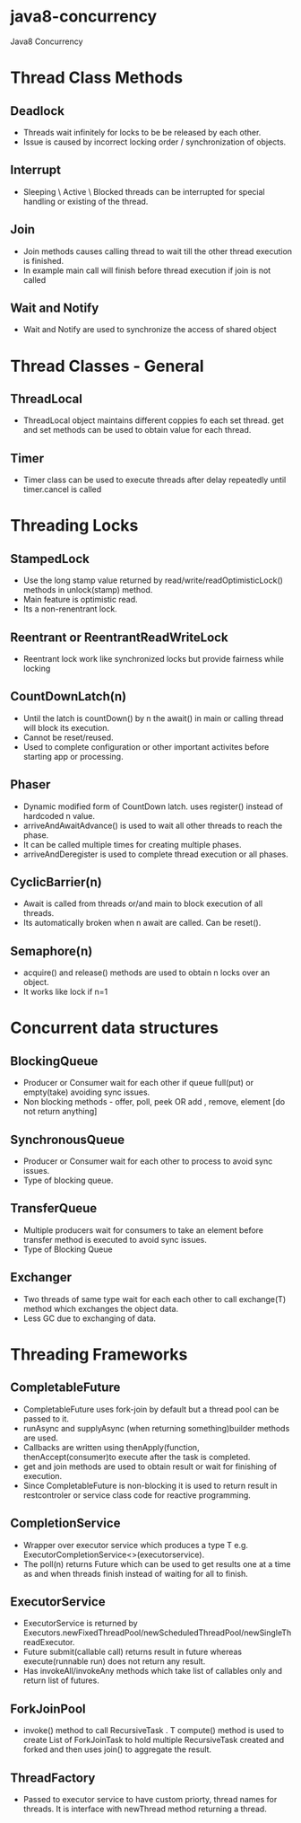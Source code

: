# java8-concurrency
Java8 Concurrency

# Thread Class Methods

## Deadlock

  - Threads wait infinitely for locks to be be released by each other. 
  - Issue is caused by incorrect locking order / synchronization of objects.

## Interrupt

 - Sleeping \ Active \ Blocked threads can be interrupted for special handling or existing of the thread.
 
## Join
  
  - Join methods causes calling thread to wait till the other thread execution is finished. 
  - In example main call will finish before thread execution if join is not called
  
## Wait and Notify

  - Wait and Notify are used to synchronize the access of shared object

# Thread Classes - General 

## ThreadLocal

  - ThreadLocal object maintains different coppies fo each set thread. get and set methods can be used to obtain value for each thread.
  
## Timer
  
  - Timer class can be used to execute threads after delay repeatedly until timer.cancel is called

# Threading Locks

## StampedLock
  
  - Use the long stamp value returned by read/write/readOptimisticLock() methods in unlock(stamp) method. 
  - Main feature is optimistic read.  
  - Its a non-renentrant lock.

##  Reentrant or ReentrantReadWriteLock
 
 - Reentrant lock work like synchronized locks but provide fairness while locking

## CountDownLatch(n)
   
 - Until the latch is countDown() by n the await() in main or calling thread will block its execution. 
 - Cannot be reset/reused. 
 - Used to complete configuration or other important activites before starting app or processing.

## Phaser
   
   - Dynamic modified form of CountDown latch. uses register() instead of hardcoded n value. 
   - arriveAndAwaitAdvance() is used to wait all other threads to reach the phase. 
   - It can be called multiple times for creating multiple phases. 
   - arriveAndDeregister is used to complete thread execution or all phases.
   
## CyclicBarrier(n)
   
   - Await is called from threads or/and main to block execution of all threads. 
   - Its automatically broken when n await are called. Can be reset().

## Semaphore(n)
   
   - acquire() and release() methods are used to obtain n locks over an object. 
   - It works like lock if n=1

# Concurrent data structures

##  BlockingQueue

  - Producer or Consumer wait for each other if queue full(put) or empty(take) avoiding sync issues. 
  - Non blocking methods - offer, poll, peek OR add , remove, element [do not return anything]

## SynchronousQueue

  - Producer or Consumer wait for each other to process to avoid sync issues. 
  - Type of blocking queue.

## TransferQueue
   
   - Multiple producers wait for consumers to take an element before transfer method is executed to avoid sync issues.
   - Type of Blocking Queue

## Exchanger
   
   - Two threads of same type wait for each each other to call exchange(T) method which exchanges the object data. 
   - Less GC due to exchanging of data.

# Threading Frameworks 

## CompletableFuture

  - CompletableFuture uses fork-join by default but a thread pool can be passed to it. 
  - runAsync and supplyAsync (when returning something)builder methods are used. 
  - Callbacks are written using thenApply(function, thenAccept(consumer)to execute after the task is completed. 
  - get and join methods are used to obtain result or wait for finishing of execution.
  - Since CompletableFuture is non-blocking it is used to return result in restcontroler or service class code for reactive programming.

## CompletionService
   
   - Wrapper over executor service which produces a type T e.g. ExecutorCompletionService<>(executorservice). 
   - The poll(n) returns Future<T> which can be used to get results one at a time as and when threads finish instead of waiting for all to finish.

## ExecutorService
   
   - ExecutorService is returned by Executors.newFixedThreadPool/newScheduledThreadPool/newSingleThreadExecutor. 
   - Future<t> submit(callable<T> call) returns result in future whereas execute(runnable run) does not return any result. 
   - Has invokeAll/invokeAny methods which take list of callables only and return list of futures.

## ForkJoinPool
   
   - invoke() method to call RecursiveTask<T> . T compute() method is used to create List of ForkJoinTask to hold multiple RecursiveTask created and forked and then uses join() to aggregate the result.

## ThreadFactory

  - Passed to executor service to have custom priorty, thread names for threads. It is interface with newThread method returning a thread.
